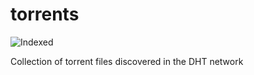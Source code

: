 torrents 
========
![Indexed](https://img.shields.io/badge/indexed-1235-blue)

Collection of torrent files discovered in the DHT network
